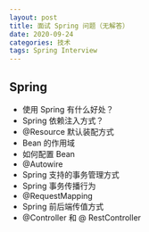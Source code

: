 ```yaml
---
layout: post
title: 面试 Spring 问题（无解答）
date: 2020-09-24
categories: 技术
tags: Spring Interview
---
```


## Spring

- 使用 Spring 有什么好处？
- Spring 依赖注入方式？
- @Resource 默认装配方式
- Bean 的作用域
- 如何配置 Bean
- @Autowire
- Spring 支持的事务管理方式
- Spring 事务传播行为
- @RequestMapping
- Spring 前后端传值方式
- @Controller 和 @ RestController

